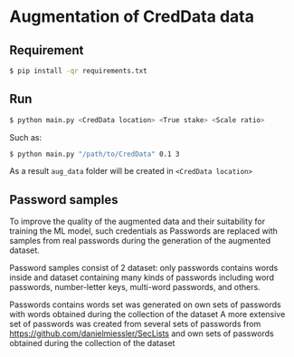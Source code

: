 # Augmentation of CredData data

## Requirement

``` bash
$ pip install -qr requirements.txt
```

## Run

``` bash
$ python main.py <CredData location> <True stake> <Scale ratio>
```

Such as:

``` bash
$ python main.py "/path/to/CredData" 0.1 3
```

As a result `aug_data` folder will be created in `<CredData location>`

## Password samples

To improve the quality of the augmented data and their suitability for training the ML model, such credentials as Passwords are replaced with samples from real passwords during the generation of the augmented dataset.

Password samples consist of 2 dataset: only passwords contains words inside and dataset containing many kinds of passwords including word passwords, number-letter keys, multi-word passwords, and others.

Passwords contains words set was generated on own sets of passwords with words obtained during the collection of the dataset
A more extensive set of passwords was created from several sets of passwords from https://github.com/danielmiessler/SecLists and own sets of passwords obtained during the collection of the dataset
